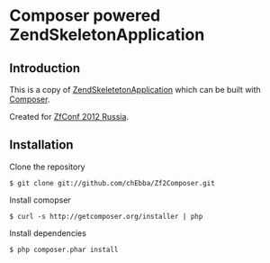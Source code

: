 Composer powered ZendSkeletonApplication
=======================

Introduction
------------
This is a copy of [ZendSkeletetonApplication](https://github.com/zendframework/ZendSkeletonApplication)
which can be built with [Composer](https://github.com/composer/composer).

Created for [ZfConf 2012 Russia](http://www.zfconf.ru/2012/).


Installation
------------
Clone the repository

    $ git clone git://github.com/chEbba/Zf2Composer.git

Install comopser

    $ curl -s http://getcomposer.org/installer | php

Install dependencies

    $ php composer.phar install
